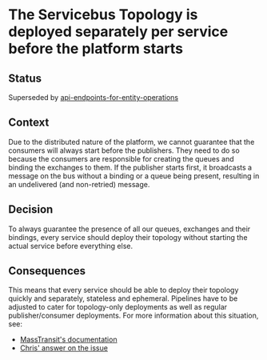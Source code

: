 # The Servicebus Topology is deployed separately per service before the platform starts

## Status

Superseded by [api-endpoints-for-entity-operations](api-endpoints-for-entity-operations.md)

## Context

Due to the distributed nature of the platform, we cannot guarantee that the consumers will always start before the publishers.
They need to do so because the consumers are responsible for creating the queues and binding the exchanges to them.
If the publisher starts first, it broadcasts a message on the bus without a binding or a queue being present, resulting in an undelivered (and non-retried) message.

## Decision

To always guarantee the presence of all our queues, exchanges and their bindings, every service should deploy their topology without starting the actual service before everything else.

## Consequences

This means that every service should be able to deploy their topology quickly and separately, stateless and ephemeral.
Pipelines have to be adjusted to cater for topology-only deployments as well as regular publisher/consumer deployments.
For more information about this situation, see:

* [MassTransit's documentation](https://masstransit.io/documentation/configuration/topology/deploy)
* [Chris' answer on the issue](https://stackoverflow.com/a/70427605/1784012)

